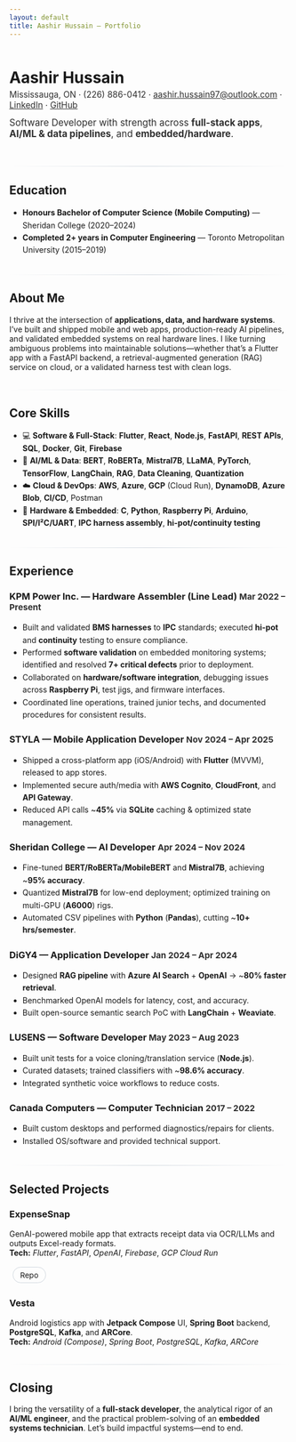 ```yaml
---
layout: default
title: Aashir Hussain — Portfolio
---
```


<style>
.page-header { padding: 3rem 0; }
.project-tagline { font-size: 1.05rem; opacity: .9; }
.meta { font-size: .95rem; opacity: .9; }
.hr{height:1px;background:linear-gradient(90deg,transparent,#d0d7de,transparent);border:0;margin:2rem 0 1.5rem;}
.container-lg { max-width: 980px; }
ul { line-height: 1.6; }
.badges a{display:inline-block;padding:.35rem .8rem;margin:.2rem .35rem;font-size:.85rem;border:1px solid #d0d7de;border-radius:999px;text-decoration:none}
.badges a:hover{border-color:#24292f}
.profile { display:flex; gap:1.5rem; align-items:center; flex-wrap:wrap; }
.profile img { width:112px; height:112px; object-fit:cover; border-radius:50%; border: 1px solid #eaecef; }
</style>

<div class="profile">
  <div>
    <h1 style="margin-bottom:.25rem;">Aashir Hussain</h1>
    <div class="meta">
      Mississauga, ON · (226) 886-0412 · <a href="mailto:aashir.hussain97@outlook.com">aashir.hussain97@outlook.com</a> ·
      <a href="https://www.linkedin.com/in/aashirhussain">LinkedIn</a> · <a href="https://github.com/ash1497">GitHub</a>
    </div>
    <p class="project-tagline" style="margin-top:.75rem;">
      Software Developer with strength across <strong>full-stack apps</strong>, <strong>AI/ML & data pipelines</strong>, and <strong>embedded/hardware</strong>.
    </p>
  </div>
</div>

<hr class="hr"/>

## Education
- <strong>Honours Bachelor of Computer Science (Mobile Computing)</strong> — Sheridan College (2020–2024)  
- <strong>Completed 2+ years in Computer Engineering</strong> — Toronto Metropolitan University (2015–2019)

<hr class="hr"/>

## About Me
I thrive at the intersection of <strong>applications, data, and hardware systems</strong>. I’ve built and shipped mobile and web apps, production-ready AI pipelines, and validated embedded systems on real hardware lines. I like turning ambiguous problems into maintainable solutions—whether that’s a Flutter app with a FastAPI backend, a retrieval-augmented generation (RAG) service on cloud, or a validated harness test with clean logs.

<hr class="hr"/>

## Core Skills
- 💻 <strong>Software & Full-Stack</strong>: <strong>Flutter</strong>, <strong>React</strong>, <strong>Node.js</strong>, <strong>FastAPI</strong>, <strong>REST APIs</strong>, <strong>SQL</strong>, <strong>Docker</strong>, <strong>Git</strong>, <strong>Firebase</strong>  
- 🤖 <strong>AI/ML & Data</strong>: <strong>BERT</strong>, <strong>RoBERTa</strong>, <strong>Mistral7B</strong>, <strong>LLaMA</strong>, <strong>PyTorch</strong>, <strong>TensorFlow</strong>, <strong>LangChain</strong>, <strong>RAG</strong>, <strong>Data Cleaning</strong>, <strong>Quantization</strong>  
- ☁️ <strong>Cloud & DevOps</strong>: <strong>AWS</strong>, <strong>Azure</strong>, <strong>GCP</strong> (Cloud Run), <strong>DynamoDB</strong>, <strong>Azure Blob</strong>, <strong>CI/CD</strong>, Postman  
- 🔌 <strong>Hardware & Embedded</strong>: <strong>C</strong>, <strong>Python</strong>, <strong>Raspberry Pi</strong>, <strong>Arduino</strong>, <strong>SPI/I²C/UART</strong>, <strong>IPC harness assembly</strong>, <strong>hi-pot/continuity testing</strong>

<hr class="hr"/>

## Experience
### KPM Power Inc. — Hardware Assembler (Line Lead) <span class="meta">Mar 2022 – Present</span>
- Built and validated <strong>BMS harnesses</strong> to <strong>IPC</strong> standards; executed <strong>hi-pot</strong> and <strong>continuity</strong> testing to ensure compliance.
- Performed <strong>software validation</strong> on embedded monitoring systems; identified and resolved <strong>7+ critical defects</strong> prior to deployment.
- Collaborated on <strong>hardware/software integration</strong>, debugging issues across <strong>Raspberry Pi</strong>, test jigs, and firmware interfaces.
- Coordinated line operations, trained junior techs, and documented procedures for consistent results.

### STYLA — Mobile Application Developer <span class="meta">Nov 2024 – Apr 2025</span>
- Shipped a cross-platform app (iOS/Android) with <strong>Flutter</strong> (MVVM), released to app stores.
- Implemented secure auth/media with <strong>AWS Cognito</strong>, <strong>CloudFront</strong>, and <strong>API Gateway</strong>.
- Reduced API calls ~<strong>45%</strong> via <strong>SQLite</strong> caching & optimized state management.

### Sheridan College — AI Developer <span class="meta">Apr 2024 – Nov 2024</span>
- Fine-tuned <strong>BERT/RoBERTa/MobileBERT</strong> and <strong>Mistral7B</strong>, achieving ~<strong>95% accuracy</strong>.
- Quantized <strong>Mistral7B</strong> for low-end deployment; optimized training on multi-GPU (<strong>A6000</strong>) rigs.
- Automated CSV pipelines with <strong>Python</strong> (<strong>Pandas</strong>), cutting ~<strong>10+ hrs/semester</strong>.

### DiGY4 — Application Developer <span class="meta">Jan 2024 – Apr 2024</span>
- Designed <strong>RAG pipeline</strong> with <strong>Azure AI Search</strong> + <strong>OpenAI</strong> → ~<strong>80% faster retrieval</strong>.
- Benchmarked OpenAI models for latency, cost, and accuracy.
- Built open-source semantic search PoC with <strong>LangChain</strong> + <strong>Weaviate</strong>.

### LUSENS — Software Developer <span class="meta">May 2023 – Aug 2023</span>
- Built unit tests for a voice cloning/translation service (<strong>Node.js</strong>).
- Curated datasets; trained classifiers with ~<strong>98.6% accuracy</strong>.
- Integrated synthetic voice workflows to reduce costs.

### Canada Computers — Computer Technician <span class="meta">2017 – 2022</span>
- Built custom desktops and performed diagnostics/repairs for clients.
- Installed OS/software and provided technical support.

<hr class="hr"/>

## Selected Projects
### ExpenseSnap
GenAI-powered mobile app that extracts receipt data via OCR/LLMs and outputs Excel-ready formats.  
<strong>Tech:</strong> <em>Flutter</em>, <em>FastAPI</em>, <em>OpenAI</em>, <em>Firebase</em>, <em>GCP Cloud Run</em>  
<div class="badges">
  <a href="https://github.com/ash1497/expensesnap" target="_blank">Repo</a>
</div>

### Vesta
Android logistics app with <strong>Jetpack Compose</strong> UI, <strong>Spring Boot</strong> backend, <strong>PostgreSQL</strong>, <strong>Kafka</strong>, and <strong>ARCore</strong>.  
<strong>Tech:</strong> <em>Android (Compose)</em>, <em>Spring Boot</em>, <em>PostgreSQL</em>, <em>Kafka</em>, <em>ARCore</em>  

<hr class="hr"/>

## Closing
I bring the versatility of a <strong>full-stack developer</strong>, the analytical rigor of an <strong>AI/ML engineer</strong>, and the practical problem-solving of an <strong>embedded systems technician</strong>. Let’s build impactful systems—end to end.
